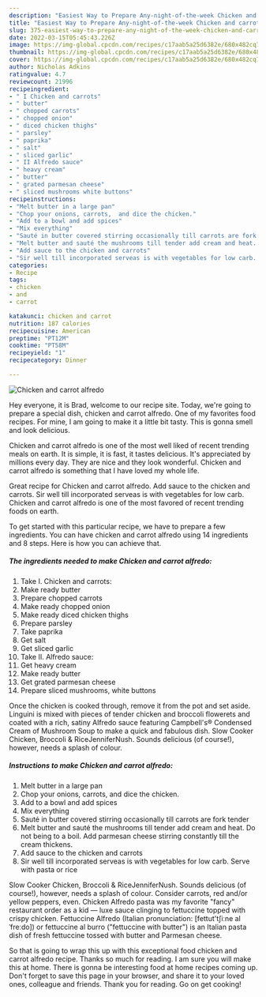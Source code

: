 ```yaml
---
description: "Easiest Way to Prepare Any-night-of-the-week Chicken and carrot alfredo"
title: "Easiest Way to Prepare Any-night-of-the-week Chicken and carrot alfredo"
slug: 375-easiest-way-to-prepare-any-night-of-the-week-chicken-and-carrot-alfredo
date: 2022-03-15T05:45:43.226Z
image: https://img-global.cpcdn.com/recipes/c17aab5a25d6382e/680x482cq70/chicken-and-carrot-alfredo-recipe-main-photo.jpg
thumbnail: https://img-global.cpcdn.com/recipes/c17aab5a25d6382e/680x482cq70/chicken-and-carrot-alfredo-recipe-main-photo.jpg
cover: https://img-global.cpcdn.com/recipes/c17aab5a25d6382e/680x482cq70/chicken-and-carrot-alfredo-recipe-main-photo.jpg
author: Nicholas Adkins
ratingvalue: 4.7
reviewcount: 21996
recipeingredient:
- " I Chicken and carrots"
- " butter"
- " chopped carrots"
- " chopped onion"
- " diced chicken thighs"
- " parsley"
- " paprika"
- " salt"
- " sliced garlic"
- " II Alfredo sauce"
- " heavy cream"
- " butter"
- " grated parmesan cheese"
- " sliced mushrooms white buttons"
recipeinstructions:
- "Melt butter in a large pan"
- "Chop your onions, carrots,  and dice the chicken."
- "Add to a bowl and add spices"
- "Mix everything"
- "Sauté in butter covered stirring occasionally till carrots are fork  tender"
- "Melt butter and sauté the mushrooms till tender add cream and heat. Do not being to a boil. Add parmesan cheese stirring constantly till the cream thickens."
- "Add sauce to the chicken and carrots"
- "Sir well till incorporated serveas is with vegetables for low carb. Serve with pasta or rice"
categories:
- Recipe
tags:
- chicken
- and
- carrot

katakunci: chicken and carrot 
nutrition: 187 calories
recipecuisine: American
preptime: "PT12M"
cooktime: "PT58M"
recipeyield: "1"
recipecategory: Dinner

---
```



![Chicken and carrot alfredo](https://img-global.cpcdn.com/recipes/c17aab5a25d6382e/680x482cq70/chicken-and-carrot-alfredo-recipe-main-photo.jpg)

Hey everyone, it is Brad, welcome to our recipe site. Today, we're going to prepare a special dish, chicken and carrot alfredo. One of my favorites food recipes. For mine, I am going to make it a little bit tasty. This is gonna smell and look delicious.

Chicken and carrot alfredo is one of the most well liked of recent trending meals on earth. It is simple, it is fast, it tastes delicious. It's appreciated by millions every day. They are nice and they look wonderful. Chicken and carrot alfredo is something that I have loved my whole life.

Great recipe for Chicken and carrot alfredo. Add sauce to the chicken and carrots. Sir well till incorporated serveas is with vegetables for low carb. Chicken and carrot alfredo is one of the most favored of recent trending foods on earth.


To get started with this particular recipe, we have to prepare a few ingredients. You can have chicken and carrot alfredo using 14 ingredients and 8 steps. Here is how you can achieve that.

<!--inarticleads1-->

##### The ingredients needed to make Chicken and carrot alfredo:

1. Take  I. Chicken and carrots:
1. Make ready  butter
1. Prepare  chopped carrots
1. Make ready  chopped onion
1. Make ready  diced chicken thighs
1. Prepare  parsley
1. Take  paprika
1. Get  salt
1. Get  sliced garlic
1. Take  II. Alfredo sauce:
1. Get  heavy cream
1. Make ready  butter
1. Get  grated parmesan cheese
1. Prepare  sliced mushrooms, white buttons


Once the chicken is cooked through, remove it from the pot and set aside. Linguini is mixed with pieces of tender chicken and broccoli flowerets and coated with a rich, satiny Alfredo sauce featuring Campbell&#39;s® Condensed Cream of Mushroom Soup to make a quick and fabulous dish. Slow Cooker Chicken, Broccoli &amp; RiceJenniferNush. Sounds delicious (of course!), however, needs a splash of colour. 

<!--inarticleads2-->

##### Instructions to make Chicken and carrot alfredo:

1. Melt butter in a large pan
1. Chop your onions, carrots,  and dice the chicken.
1. Add to a bowl and add spices
1. Mix everything
1. Sauté in butter covered stirring occasionally till carrots are fork  tender
1. Melt butter and sauté the mushrooms till tender add cream and heat. Do not being to a boil. Add parmesan cheese stirring constantly till the cream thickens.
1. Add sauce to the chicken and carrots
1. Sir well till incorporated serveas is with vegetables for low carb. Serve with pasta or rice


Slow Cooker Chicken, Broccoli &amp; RiceJenniferNush. Sounds delicious (of course!), however, needs a splash of colour. Consider carrots, red and/or yellow peppers, even. Chicken Alfredo pasta was my favorite &#34;fancy&#34; restaurant order as a kid — luxe sauce clinging to fettuccine topped with crispy chicken. Fettuccine Alfredo (Italian pronunciation: [fettut&#39;tʃiːne alˈfreːdo]) or fettuccine al burro (&#34;fettuccine with butter&#34;) is an Italian pasta dish of fresh fettuccine tossed with butter and Parmesan cheese. 

So that is going to wrap this up with this exceptional food chicken and carrot alfredo recipe. Thanks so much for reading. I am sure you will make this at home. There is gonna be interesting food at home recipes coming up. Don't forget to save this page in your browser, and share it to your loved ones, colleague and friends. Thank you for reading. Go on get cooking!
